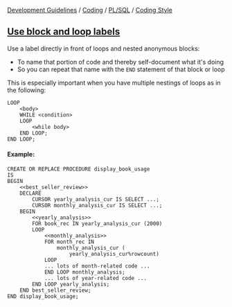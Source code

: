 [Development Guidelines](../../../../README.md) / [Coding](../../../../README.md#coding) / [PL/SQL](../../../../README.md#coding_pl_sql) / [Coding Style](../../../../doc/coding/pl_sql/coding_style.md)

## [Use block and loop labels](../../../../doc/coding/pl_sql/coding_style.md#UseLabels)

Use a label directly in front of loops and nested anonymous blocks:
- To name that portion of code and thereby self-document what it's doing
- So you can repeat that name with the `END` statement of that block or loop

This is especially important when you have multiple nestings of loops as in the following:

```PLSQL
LOOP
    <body>
    WHILE <condition>
    LOOP
        <while body>
    END LOOP;    
END LOOP;
```

#### Example:

```PLSQL
CREATE OR REPLACE PROCEDURE display_book_usage
IS
BEGIN
    <<best_seller_review>>
    DECLARE
        CURSOR yearly_analysis_cur IS SELECT ...;
        CURSOR monthly_analysis_cur IS SELECT ...;
    BEGIN
        <<yearly_analysis>>
        FOR book_rec IN yearly_analysis_cur (2000)
        LOOP
            <<monthly_analysis>>
            FOR month_rec IN
                monthly_analysis_cur (
                    yearly_analysis_cur%rowcount)
            LOOP
            ... lots of month-related code ...
            END LOOP monthly_analysis;
            ... lots of year-related code ...
        END LOOP yearly_analysis;
    END best_seller_review;
END display_book_usage;
```
